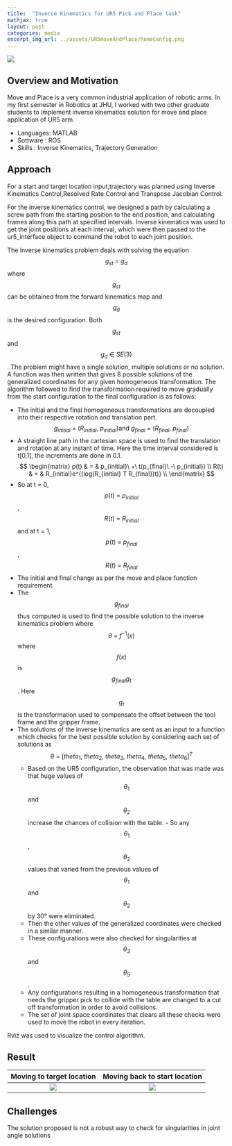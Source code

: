 ```yaml
---
title:  "Inverse Kinematics for UR5 Pick and Place task"
mathjax: true
layout: post
categories: media
excerpt_img_url: ../assets/UR5moveAndPlace/homeConfig.png
---
```


![](/assets/UR5moveAndPlace/homeConfig.png)

## Overview and Motivation

Move and Place is a very common industrial application of robotic arms. In my first semester in Robotics at JHU, I worked with two other graduate students to implement inverse kinematics solution for move and place application of UR5 arm. 

- Languages: MATLAB
- Sottware : ROS
- Skills : Inverse Kinematics, Trajectory Generation

## Approach

For a start and target location input,trajectory was planned using Inverse Kinematics Control,Resolved Rate Control and Transpose Jacobian Control.

For the inverse kinematics control, we designed a path by calculating a screw path from the starting position to the end position, and calculating frames along this path at specified intervals. Inverse kinematics was used to get the joint positions at each interval, which were then passed to the ur5_interface object to command the robot to each joint position.

The inverse kinematics problem deals with solving the equation $$g_{st}\ =\ g_{d}$$ where $$g_{st}$$ can be obtained from the forward kinematics map and $$g_d$$ is the desired configuration. Both $$g_{st}$$ and $$g_{d}\ \in\ SE(3)$$. The problem might have a single solution, multiple solutions or no solution. A function was then written that gives 8 possible solutions of the generalized coordinates for any given homogeneous transformation. The algorithm followed to find the transformation required to move gradually from the start configuration to the final configuration is as follows:

- The initial and the final homogeneous transformations are decoupled into their respective rotation and translation part.
   $$g_{initial}\ =\ (R_{initial},\ p_{initial}) \text{and}\ g_{final}\ =\ (R_{final},\ p_{final})$$
- A straight line path in the cartesian space is used to find the translation and rotation at any instant of time. Here the time interval considered is t[0,1], the increments are done in 0.1.
$$
\begin{matrix}
p(t) & = & p_{initial}\ +\ t(p_{final}\ -\ p_{initial}) \\
R(t) & = & R_{initial}e^{(log(R_{initial} T R_{final})t)} \\
\end{matrix}
$$
- So at t = 0, $$p(t)\ =\ p_{initial}$$ , $$R(t)\ =\ R_{initial}$$  and at t = 1, $$p(t)\ =\ p_{final}$$ , $$R(t)\ =\ R_{final}$$ 
- The initial and final change as per the move and place function requirement. 
- The  $$g_{final}$$ thus computed is used to find the possible solution to the inverse kinematics problem where $$\theta\ =\ f^{-1}(x)$$ where $$f(x)$$ is $$g_{final}g_{t}$$. Here $$g_{t}$$ is the transformation used to compensate the offset between the tool frame and the gripper frame. 
- The solutions of the inverse kinematics are sent as an input to a function which checks for the best possible solution by considering each set of solutions as $$\theta\ =\ [theta_{1},\ theta_{2},\ theta_{3},\ theta_{4},\ theta_{5},\ theta_{6}]^T$$ 
  - Based on the UR5 configuration, the observation that was made was that huge values of $$\theta_{1}$$ and $$\theta_{2}$$ increase the chances of collision with the table.   - So any $$\theta_{1}$$, $$\theta_{2}$$ values that varied from the previous values of $$\theta_{1}$$ and $$\theta_{2}$$ by 30° were eliminated. 
  - Then the other values of the generalized coordinates were checked in a similar manner.
  - These configurations were also checked for singularities at $$\theta_{3}$$ and $$\theta_{5}$$.
  - Any configurations resulting in a homogeneous transformation that needs the gripper pick to collide with the table are changed to a cut off transformation in order to avoid collisions. 
  - The set of joint space coordinates that clears all these checks were used to move the robot in every iteration. 

Rviz was used to visualize the control algorithm. 

## Result

Moving to target location                        |  Moving back to start location
:-----------------------------------------------:|:------------------------------------------------:
![](/assets/UR5moveAndPlace/targetLocation.png)  |  ![](/assets/UR5moveAndPlace/startLocation.png)

## Challenges
The solution proposed is not a robust way to check for singularities in joint angle solutions 



